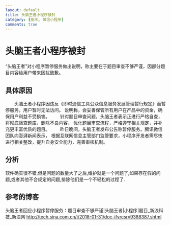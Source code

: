 ```yaml
---
layout: default
title: 头脑王者小程序被封
category: [技术, 微信小程序]
comments: true
---
```


#  头脑王者小程序被封
“头脑王者”对小程序暂停服务做出说明，称主要在于题目审查不够严谨，因部分题目内容给用户带来困扰致歉。



## 具体原因
　　头脑王者小程序因违反《即时通信工具公众信息服务发展管理暂行规定》而暂停服务，用户暂时无法访问。
说明称，会妥善保管所有用户在产品中的资金，确保用户利益不受损害。
　　针对题目审查问题，头脑王者表示正进行严格自查，将彻底筛查题库，删除不良内容，
优化题目审查流程，严格遵守相关规定，并补充更丰富优质的题目。
　　昨日晚间，头脑王者发布公告称暂停服务。腾讯微信团队向澎湃新闻表示，
根据互联网信息主管部门监管要求，小程序开发者需尽快进行相关整改，提升自身安全能力，完善审核机制。

##  分析
软件确实很不错,但是问题的数量大了之后,维护就是一个问题了,如果存在假的问题,或者其他不合规定的问题,排除他们是一个不轻松的过程了.
  

## 参考的博客
头脑王者回应小程序暂停服务：题目审查不够严谨|头脑王者|小程序|题目_新浪科技_新浪网
<http://tech.sina.com.cn/i/2018-01-31/doc-ifyrcsrv9388387.shtml>







